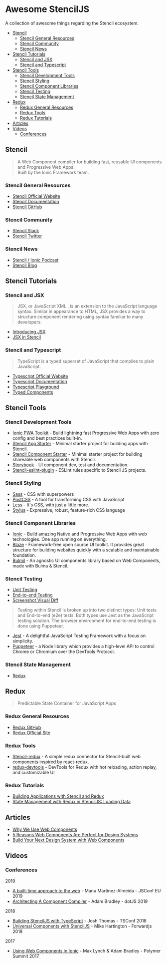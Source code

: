 # Awesome StencilJS  

A collection of awesome things regarding the Stencil ecosystem.

- [Stencil](#stencil)
  - [Stencil General Resources](#stencil-general-resources)
  - [Stencil Community](#stencil-community)
  - [Stencil News](#stencil-news)
- [Stencil Tutorials](#stencil-tutorials)
  - [Stencil and JSX](#stencil-and-jsx)
  - [Stencil and Typescript](#stencil-and-typescript)
- [Stencil Tools](#stencil-tools)
  - [Stencil Development Tools](#stencil-development-tools)
  - [Stencil Styling](#stencil-styling)
  - [Stencil Component Libraries](#stencil-component-libraries)
  - [Stencil Testing](#stencil-testing)
  - [Stencil State Management](#stencil-state-management)
- [Redux](#redux)
  - [Redux General Resources](#redux-general-resources)
  - [Redux Tools](#redux-tools)
  - [Redux Tutorials](#redux-tutorials)
- [Articles](#articles)
- [Videos](#videos)
  - [Conferences](#conferences)


## Stencil

> A Web Component compiler for building fast, reusable UI components and Progressive Web Apps.<br>
Built by the Ionic Framework team.

### Stencil General Resources

- [Stencil Official Website](https://stenciljs.com)
- [Stencil Documentation](https://stenciljs.com/docs/introduction)
- [Stencil GitHub](https://github.com/ionic-team/stencil)

### Stencil Community

- [Stencil Slack](https://stencil-worldwide.herokuapp.com)
- [Stencil Twitter](https://twitter.com/stenciljs)

### Stencil News

- [Stencil / Ionic Podcast](https://betontheweb.ionicframework.com/)
- [Stencil Blog](https://stenciljs.com/blog)

## Stencil Tutorials

### Stencil and JSX

> JSX, or JavaScript XML , is an extension to the JavaScript language syntax. Similar in appearance to HTML, JSX provides a way to structure component rendering using syntax familiar to many developers.

- [Introducing JSX](https://reactjs.org/docs/introducing-jsx.html)
- [JSX in Stencil](https://stenciljs.com/docs/templating-jsx)

### Stencil and Typescript

> TypeScript is a typed superset of JavaScript that compiles to plain JavaScript.

- [Typescript Official Website](https://www.typescriptlang.org/index.html)
- [Typescript Documentation](https://www.typescriptlang.org/docs/home.html)
- [Typescript Playground](https://www.typescriptlang.org/play/index.html)
- [Typed Components](https://stenciljs.com/docs/typed-components)

## Stencil Tools

### Stencil Development Tools
- [Ionic PWA Toolkit](https://github.com/ionic-team/ionic-pwa-toolkit) - Build lightning fast Progressive Web Apps with zero config and best practices built-in.
- [Stencil App Starter](https://github.com/ionic-team/stencil-app-starter) - Minimal starter project for building apps with Stencil.
- [Stencil Component Starter](https://github.com/ionic-team/stencil-component-starter) - Minimal starter project for building shareable web components with Stencil.
- [Storybook](https://github.com/storybookjs/storybook) - UI component dev, test and documentation.
- [Stencil-eslint-plugin](https://github.com/ionic-team/stencil-eslint) - ESLint rules specific to Stencil JS projects.

### Stencil Styling

- [Sass](https://github.com/ionic-team/stencil-sass) - CSS with superpowers
- [PostCSS](https://github.com/ionic-team/stencil-postcss) - A tool for transforming CSS with JavaScript
- [Less](https://github.com/ionic-team/stencil-less) - It's CSS, with just a little more.
- [Stylus](https://github.com/ionic-team/stencil-stylus) - Expressive, robust, feature-rich CSS language

### Stencil Component Libraries

- [Ionic](https://github.com/ionic-team/ionic/tree/master/core) - Build amazing Native and Progressive Web Apps with web technologies. One app running on everything.
- [Blaze](https://github.com/BlazeSoftware/blaze) - Framework-free open source UI toolkit. It provides great structure for building websites quickly with a scalable and maintainable foundation.
- [Bulmil](https://github.com/Gomah/bulmil) - An agnostic UI components library based on Web Components, made with Bulma & Stencil.

### Stencil Testing

- [Unit Testing](https://stenciljs.com/docs/unit-testing)
- [End-to-end Testing](https://stenciljs.com/docs/end-to-end-testing)
- [Screenshot Visual Diff](https://stenciljs.com/docs/screenshot-visual-diff)

> Testing within Stencil is broken up into two distinct types: Unit tests and End-to-end (e2e) tests. Both types use Jest as the JavaScript testing solution. The browser environment for end-to-end testing is done using Puppeteer.

- [Jest](https://jestjs.io) - A delightful JavaScript Testing Framework with a focus on simplicity.
- [Puppeteer](https://pptr.dev) - a Node library which provides a high-level API to control Chrome or Chromium over the DevTools Protocol.

### Stencil State Management

- [Redux](#redux)

## Redux

> Predictable State Container for JavaScript Apps

### Redux General Resources

- [Redux GitHub](https://github.com/reduxjs/redux)
- [Redux Official Site](http://redux.js.org)

### Redux Tools

- [Stencil-redux](https://github.com/ionic-team/stencil-redux) - A simple redux connector for Stencil-built web components inspired by react-redux.
- [redux-devtools](https://github.com/reduxjs/redux-devtools) - DevTools for Redux with hot reloading, action replay, and customizable UI

### Redux Tutorials
- [Building Applications with Stencil and Redux](https://stenciljs.com/docs/stencil-redux)
- [State Management with Redux in StencilJS: Loading Data](https://www.joshmorony.com/state-management-with-redux-in-ionic-stenciljs-loading-data/)

## Articles

- [Why We Use Web Components](https://dev.to/ionic/why-we-use-web-components-2c1i)
- [5 Reasons Web Components Are Perfect for Design Systems](https://ionicframework.com/blog/5-reasons-web-components-are-perfect-for-design-systems/)
- [Build Your Next Design System with Web Components](https://ionicframework.com/blog/build-your-next-design-system-with-web-components/)

## Videos

### Conferences

2019

- [A built-time approach to the web](https://www.youtube.com/watch?v=M1F81V-NhP0) - Manu Martinez-Almeida - JSConf EU 2019
- [Architecting A Component Compiler](https://www.youtube.com/watch?v=RZ6MLELGsD8) - Adam Bradley - dotJS 2019

2018

- [Building StencilJS with TypeScript](https://www.youtube.com/watch?v=LBv07i-Wim8) - Josh Thomas - TSConf 2018
- [Universal Components with StencilJS](https://www.youtube.com/watch?v=CvyqKUvP4wU) - Mike Hartington - Forwardjs 2018

2017

- [Using Web Components in Ionic](https://www.youtube.com/watch?v=UfD-k7aHkQE) - Max Lynch & Adam Bradley - Polymer Summit 2017
